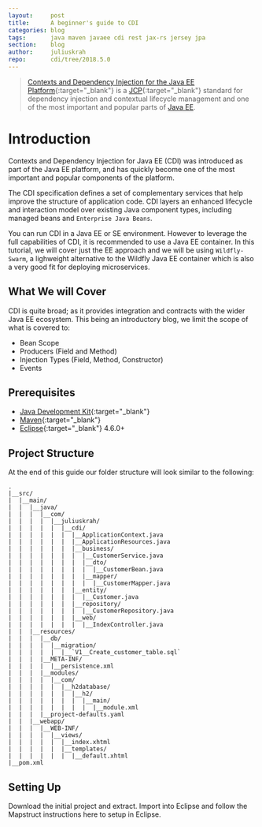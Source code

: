 ```yaml
---
layout:     post
title:      A beginner's guide to CDI
categories: blog
tags:       java maven javaee cdi rest jax-rs jersey jpa
section:    blog
author:     juliuskrah
repo:       cdi/tree/2018.5.0
---
```

> [Contexts and Dependency Injection for the Java EE Platform][CDI]{:target="_blank"} is a 
  [JCP][]{:target="_blank"} standard for dependency injection and contextual lifecycle management and one of 
  the most important and popular parts of [Java EE](/tag/javaee/).

# Introduction

Contexts and Dependency Injection for Java EE (CDI) was introduced as part of the Java EE platform, and 
has quickly become one of the most important and popular components of the platform.

The CDI specification defines a set of complementary services that help improve the structure of application 
code. CDI layers an enhanced lifecycle and interaction model over existing Java component types, including 
managed beans and `Enterprise Java Beans`. 

You can run CDI in a Java EE or SE environment. However to leverage the full capabilities of CDI, it is 
recommended to use a Java EE container. In this tutorial, we will cover just the EE approach and we will be
using `Wildfly-Swarm`, a lighweight alternative to the Wildfly Java EE container which is also a very good
fit for deploying microservices.

## What We will Cover

CDI is quite broad; as it provides integration and contracts with the wider Java EE ecosystem. This being an 
introductory blog, we limit the scope of what is covered to:

- Bean Scope
- Producers (Field and Method)
- Injection Types (Field, Method, Constructor)
- Events

## Prerequisites

- [Java Development Kit][JDK]{:target="_blank"}
- [Maven][]{:target="_blank"}
- [Eclipse][]{:target="_blank"} 4.6.0+

## Project Structure

At the end of this guide our folder structure will look similar to the following:

```
.
|__src/
|  |__main/
|  |  |__java/
|  |  |  |__com/
|  |  |  |  |__juliuskrah/
|  |  |  |  |  |__cdi/
|  |  |  |  |  |  |__ApplicationContext.java
|  |  |  |  |  |  |__ApplicationResources.java
|  |  |  |  |  |  |__business/
|  |  |  |  |  |  |  |__CustomerService.java
|  |  |  |  |  |  |  |__dto/
|  |  |  |  |  |  |  |  |__CustomerBean.java
|  |  |  |  |  |  |  |__mapper/
|  |  |  |  |  |  |  |  |__CustomerMapper.java
|  |  |  |  |  |  |__entity/
|  |  |  |  |  |  |  |__Customer.java
|  |  |  |  |  |  |__repository/
|  |  |  |  |  |  |  |__CustomerRepository.java
|  |  |  |  |  |  |__web/
|  |  |  |  |  |  |  |__IndexController.java
|  |  |__resources/
|  |  |  |__db/
|  |  |  |  |__migration/
|  |  |  |  |  |__`V1__Create_customer_table.sql`
|  |  |  |__META-INF/
|  |  |  |  |__persistence.xml
|  |  |  |__modules/
|  |  |  |  |__com/
|  |  |  |  |  |__h2database/
|  |  |  |  |  |  |__h2/
|  |  |  |  |  |  |  |__main/
|  |  |  |  |  |  |  |  |__module.xml
|  |  |  |__project-defaults.yaml
|  |  |__webapp/
|  |  |  |__WEB-INF/
|  |  |  |  |__views/
|  |  |  |  |  |__index.xhtml
|  |  |  |  |  |__templates/
|  |  |  |  |  |  |__default.xhtml
|__pom.xml
```

## Setting Up

Download the initial project and extract. Import into Eclipse and follow the Mapstruct instructions here to setup in Eclipse.

[CDI]:                      http://cdi-spec.org/
[Eclipse]:                  https://www.eclipse.org/downloads/
[JCP]:                      https://jcp.org/en/home/index
[JDK]:                      http://www.oracle.com/technetwork/java/javase/downloads/index.html
[Maven]:                    http://maven.apache.org
